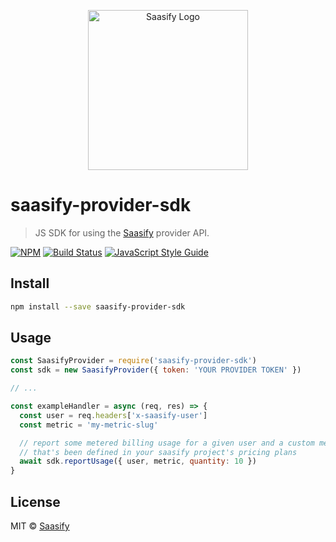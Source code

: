 <p align="center">
  <a href="https://saasify.sh" title="Saasify">
    <img src="https://raw.githubusercontent.com/saasify-sh/saasify/master/logo-vert-white@4x.png" alt="Saasify Logo" width="256" />
  </a>
</p>

# saasify-provider-sdk

> JS SDK for using the [Saasify](https://saasify.sh) provider API.

[![NPM](https://img.shields.io/npm/v/saasify-provider-sdk.svg)](https://www.npmjs.com/package/saasify-provider-sdk) [![Build Status](https://travis-ci.com/saasify-sh/saasify.svg?branch=master)](https://travis-ci.com/saasify-sh/saasify) [![JavaScript Style Guide](https://img.shields.io/badge/code_style-standard-brightgreen.svg)](https://standardjs.com)

## Install

```bash
npm install --save saasify-provider-sdk
```

## Usage

```js
const SaasifyProvider = require('saasify-provider-sdk')
const sdk = new SaasifyProvider({ token: 'YOUR PROVIDER TOKEN' })

// ...

const exampleHandler = async (req, res) => {
  const user = req.headers['x-saasify-user']
  const metric = 'my-metric-slug'

  // report some metered billing usage for a given user and a custom metric
  // that's been defined in your saasify project's pricing plans
  await sdk.reportUsage({ user, metric, quantity: 10 })
}
```

## License

MIT © [Saasify](https://saasify.sh)
